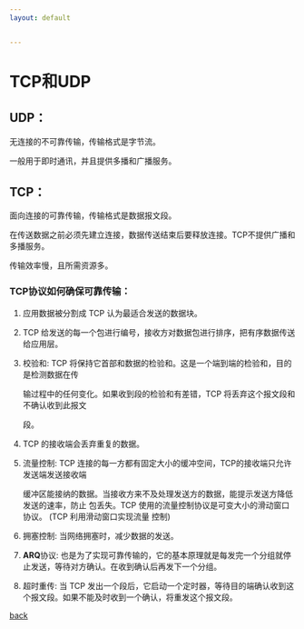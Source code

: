 ```yaml
---
layout: default


---
```


# TCP和UDP

## UDP：

无连接的不可靠传输，传输格式是字节流。

一般用于即时通讯，并且提供多播和广播服务。



## TCP：

面向连接的可靠传输，传输格式是数据报文段。

在传送数据之前必须先建立连接，数据传送结束后要释放连接。TCP不提供广播和多播服务。

传输效率慢，且所需资源多。

### TCP协议如何确保可靠传输：

1. 应用数据被分割成 TCP 认为最适合发送的数据块。

2. TCP 给发送的每一个包进行编号，接收方对数据包进行排序，把有序数据传送给应用层。

3. 校验和: TCP 将保持它首部和数据的检验和。这是一个端到端的检验和，目的是检测数据在传

   输过程中的任何变化。如果收到段的检验和有差错，TCP 将丢弃这个报文段和不确认收到此报文

   段。

4. TCP 的接收端会丢弃重复的数据。

5. 流量控制: TCP 连接的每一方都有固定大小的缓冲空间，TCP的接收端只允许发送端发送接收端

   缓冲区能接纳的数据。当接收方来不及处理发送方的数据，能提示发送方降低发送的速率，防止 包丢失。TCP 使用的流量控制协议是可变大小的滑动窗口协议。 (TCP 利用滑动窗口实现流量 控制)

6. 拥塞控制: 当网络拥塞时，减少数据的发送。

7. **ARQ**协议: 也是为了实现可靠传输的，它的基本原理就是每发完一个分组就停止发送，等待对方确认。在收到确认后再发下一个分组。

8. 超时重传: 当 TCP 发出一个段后，它启动一个定时器，等待目的端确认收到这个报文段。如果不能及时收到一个确认，将重发这个报文段。

[back](../)
